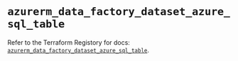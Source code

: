 # `azurerm_data_factory_dataset_azure_sql_table`

Refer to the Terraform Registory for docs: [`azurerm_data_factory_dataset_azure_sql_table`](https://registry.terraform.io/providers/hashicorp/azurerm/3.76.0/docs/resources/data_factory_dataset_azure_sql_table).

